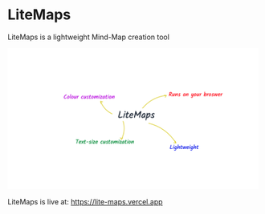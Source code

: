 # LiteMaps
LiteMaps is a lightweight Mind-Map creation tool


<img src="./example.png" alt="Example Mind-Map" width="500"/>

LiteMaps is live at: https://lite-maps.vercel.app
